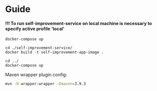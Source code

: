 
# Guide

#### !!! To run self-improvement-service on local machine is necessary to specify active profile 'local'

```shell
docker-compose up
```

```shell
cd ./self-improvement-service/
docker build -t self-improvement-app-image .

cd ../
docker-compose up
```

Maven wrapper plugin config:

```bash
mvn -N wrapper:wrapper -Dmaven=3.9.3
```
